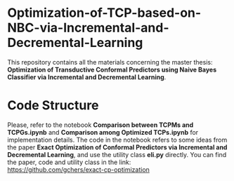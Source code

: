 # Optimization-of-TCP-based-on-NBC-via-Incremental-and-Decremental-Learning
This repository contains all the materials concerning the master thesis: **Optimization of Transductive Conformal Predictors using Naive Bayes Classifier via Incremental and Decremental Learning**.

# Code Structure
Please, refer to the notebook **Comparison between TCPMs and TCPGs.ipynb** and **Comparison among Optimized TCPs.ipynb** for implementation details. The code in the notebook refers to some ideas from the paper **Exact Optimization of Conformal Predictors via Incremental and Decremental Learning**, and use the utility class **eli.py** directly. You can find the paper, code and utility class in the link: https://github.com/gchers/exact-cp-optimization


